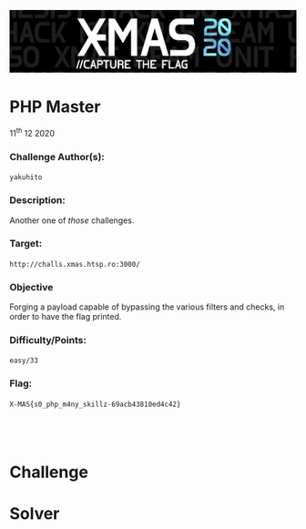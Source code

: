 ![](./../../../assets/images/banner_xmas.png)



    	
<div >
                  
# PHP Master

​11<sup>th</sup> 12 2020

### Challenge Author(s):
`yakuhito`

### Description:

Another one of *those* challenges.

### Target:

`http://challs.xmas.htsp.ro:3000/`

### Objective

Forging a payload capable of bypassing the various filters and checks, in order to have the flag printed.

### Difficulty/Points: 
`easy/33`

### Flag:
`X-MAS{s0_php_m4ny_skillz-69acb43810ed4c42}`
# 
</div>


​		

# Challenge



# Solver

```python

```
